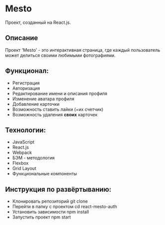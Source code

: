 # Mesto
Проект, созданный на React.js.

## Описание

Проект 'Mesto' - это интерактивная страница, где каждый пользователь может делиться своими любимыми фотографиями.

## Функционал:

* Регистрация
* Авторизация
* Редактирование имени и описания профиля
* Изменение аватара профиля
* Добавление карточки
* Возможность ставить лайки (+их счетчик)
* Возможность удаления __своих__ карточек

## Технологии:

* JavaScript
* React.js
* Webpack
* БЭМ - методология
* Flexbox
* Grid Layout
* Функциональные компоненты

## Инструкция по развёртыванию:

* Клонировать репозиторий git clone 
* Перейти в папку с проектом cd react-mesto-auth
* Установить зависимости npm install
* Запустить проект npm start

